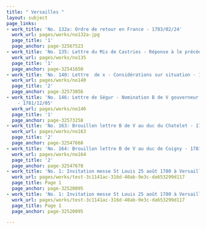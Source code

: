 ```yaml
---
title: " Versailles "
layout: subject
page_links:
- work_title: 'No. 132a: Ordre de retour en France - 1783/02/24'
  work_url: pages/works/no132a-jpg
  page_title: '1'
  page_anchor: page-32567523
- work_title: 'No. 135: Lettre du Mis de Castries - Réponse à le précédente - 1781/07/15'
  work_url: pages/works/no135
  page_title: '1'
  page_anchor: page-32541650
- work_title: 'No. 140: Lettre  de x - Considérations sur situation - 1781/02/04'
  work_url: pages/works/no140
  page_title: '2'
  page_anchor: page-32573056
- work_title: 'No. 146: Lettre de Ségur - Nomination B de V gouverneur La Rochelle
    - 1781/12/05'
  work_url: pages/works/no146
  page_title: '1'
  page_anchor: page-32573258
- work_title: 'No. 163: Brouillon lettre B de V au duc du Chatelet - 1781/03/01'
  work_url: pages/works/no163
  page_title: '2'
  page_anchor: page-32547668
- work_title: 'No. 164: Brouillon lettre B de V au duc de Coigny - 1781/02'
  work_url: pages/works/no164
  page_title: '2'
  page_anchor: page-32547678
- work_title: 'No. 1: Invitation messe St Louis 25 août 1780 à Versailles - 1780/08/20'
  work_url: pages/works/test-3c1141ac-316d-40ab-9e3c-da653299d117
  page_title: Page 1
  page_anchor: page-32520095
- work_title: 'No. 1: Invitation messe St Louis 25 août 1780 à Versailles - 1780/08/20'
  work_url: pages/works/test-3c1141ac-316d-40ab-9e3c-da653299d117
  page_title: Page 1
  page_anchor: page-32520095

---
```

